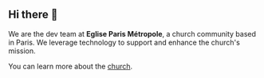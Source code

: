 ## Hi there 👋

We are the dev team at **Eglise Paris Métropole**, a church community based in Paris. We leverage technology to support and enhance the church's mission.

You can learn more about the [church](https://www.monegliseaparis.fr/).
